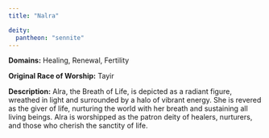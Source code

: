 ```yaml
---
title: "Nalra"

deity: 
  pantheon: "sennite"
---
```


**Domains:** Healing, Renewal, Fertility

**Original Race of Worship:** Tayir

**Description:** Alra, the Breath of Life, is depicted as a radiant figure, wreathed in light and surrounded by a halo of vibrant energy. She is revered as the giver of life, nurturing the world with her breath and sustaining all living beings. Alra is worshipped as the patron deity of healers, nurturers, and those who cherish the sanctity of life.

<!--more-->

